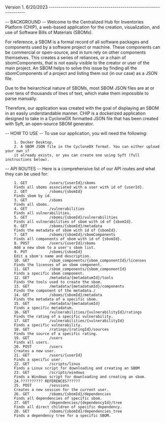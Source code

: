 
Version 1. 6/20/2023 ------------------------------------------------------------------

-- BACKGROUND --
Welcome to the Centralized Hub for Inventories Platform (CHIP), a web-based application
for the creation, visualization, and use of Software Bills of Materials (SBOMs).

For reference, a SBOM is a formal record of all software packages and components used by
a software project or machine. These components can be commercial or open-source, and in
turn rely on other components themselves. This creates a series of reliances, or a chain
of sbomComponents, that is not easily visible to the creator or user of the main project.
An SBOM helps to solve this issue by finding all the sbomComponents of a project and
listing them out (in our case) as a JSON file.

Due to the heirarchical nature of SBOMs, most SBOM JSON files are at or over tens of
thousands of lines of text, which make them impossible to parse manually.

Therefore, our application was created with the goal of displaying an SBOM in an easily
understandable manner. CHIP is a dockerized application designed to take in a CycloneDX
formatted JSON file that has been created with Syft, an open-source SBOM generator.


-- HOW TO USE --
To use our application, you will need the following:

        1. Docker Desktop.
        2. A SBOM JSON file in the CycloneDX format. You can either upload your own if
        it already exists, or you can create one using Syft (full instructions below).

-- API ROUTES --
Here is a comprehensive list of our API routes and what they can be used for:

        1. GET          /users/{userId}/sboms
        Finds all sboms associated with a user with id of {userId}.
        2. GET          /sboms/{sbomId}
        Finds sbom by id.
        3. GET          /sboms
        Finds all sboms.
        4. GET          /vulnerabilities
        Finds all vulnerabilities.
        5. GET          /sboms/{sbomId}/vulnerabilities
        Finds all vulnerabilities of sbom with id of {sbomId}.
        6. GET          /sboms/{sbomId}/metadata
        Finds the metadata of sbom with id of {sbomId}.
        7. GET          /sboms/{sbomId}/sbomComponents
        Finds all components of sbom with id of {sbomId}.
        8. POST         /users/{userId}/sboms
        Add a new sbom to a user's sbom list.
        9. PUT          /sboms/{sbomId}
        Edit a sbom's name and description.
        10. GET         /sbom_components/{sbom_componentId}/licenses
        Finds the licenses of an sbom component.
        11. GET         /sbom_components/{sbom_componentId}
        Finds a specific sbom component.
        12. GET         /metadata/{metadatumId}/tools
        Finds the tools used to create the sbom.
        13. GET         /metadata/{metadatumId}/components
        Finds the component of the metadata./
        14. GET         /sboms/{sbomId}/metadata
        Finds the metadata of a specific sbom.
        15. GET         /metadata/{metadatumId}
        Finds a specific metadatum.
        16. GET         /vulnerabilities/{vulnerabilityId}/ratings
        Finds the rating of a specific vulnerability.
        17. GET         /vulnerabilities/{vulnerabilityId}
        Finds a specific vulnerability.
        18. GET         /ratings/{ratingId}/sources
        Finds the source of a specific rating.
        19. GET         /users
        Finds all users.
        20. POST        /users
        Creates a new user.
        21. GET         /users/{userId}
        Finds a specific user.
        22. GET         /scripts/linux
        Finds a Linux script for downloading and creating an SBOM
        23. GET         /scripts/windows
        Finds a Windows script for downloading and creating an sbom.
        24.?????????? REFERENCES??????
        25. POST        /sessions
        Creates a new session for the current user.
        26. GET         /sboms/{sbomId}/dependencies
        Finds all dependencies of specific sbom.
        27. GET         /dependencies/{dependencyId}/tree
        Finds all direct children of specific dependency.
        28. GET         /sboms/{sbomId}/dependencies_tree
        Finds a dependency tree for a specific SBOM.
